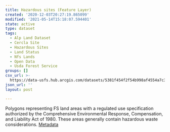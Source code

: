 ```yaml
---
title: Hazardous sites (Feature Layer)
created: '2020-12-03T20:27:19.865099'
modified: '2021-05-14T15:18:07.594401'
state: active
type: dataset
tags:
  - Alp Land Dataset
  - Cercla Site
  - Hazardous Sites
  - Land Status
  - Nfs Lands
  - Open Data
  - Usda Forest Service
groups: []
csv_url: >-
  https://data-usfs.hub.arcgis.com/datasets/5381f454f2f54b998af4554a7c383ad9_0.csv?outSR=%7B%22latestWkid%22%3A4269%2C%22wkid%22%3A4269%7D
json_url: ''
layout: post

---
```

Polygons representing FS land areas with a regulated use specification authorized by the Comprehensive Environmental Response, Compensation, and Liability Act of 1980. These areas generally contain hazardous waste considerations. <a href='https://data.fs.usda.gov/geodata/edw/edw_resources/meta/S_USA.CERCLASITE.xml' target='_blank'>Metadata</a>
